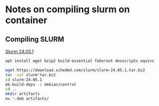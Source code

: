 # Notes on compiling slurm on container

## Compiling SLURM

[Slurm 24.05.1](https://download.schedmd.com/slurm/slurm-24.05.1.tar.bz2)

```bash
apt install wget bzip2 build-essential fakeroot devscripts equivs       

wget https://download.schedmd.com/slurm/slurm-24.05.1.tar.bz2
tar -xaf slurm*tar.bz2
cd slurm-24.05.1
mk-build-deps -i debian/control 
cd ..
mkdir artifacts
mv *.deb artifacts/
```
